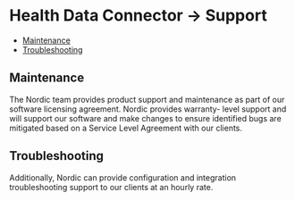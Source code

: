 # Health Data Connector -> Support
  - [Maintenance](#Maintenance)
  - [Troubleshooting](#troubleshooting)

## Maintenance

The Nordic team provides product support and maintenance as part of our software licensing agreement. Nordic provides warranty- level support and will support our software and make changes to ensure identified bugs are mitigated based on a Service Level Agreement with our clients.

## Troubleshooting

Additionally, Nordic can provide configuration and integration troubleshooting support to our clients at an hourly rate.
